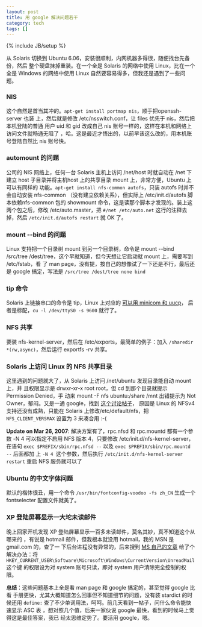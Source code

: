 ```yaml
---
layout: post
title: 用 google 解决问题若干
category: tech
tags: []
---
```

{% include JB/setup %}

从 Solaris 切换到 Ubuntu 6.06，安装很顺利，内网机器多得很，随便找台先备份，然后
整个硬盘抹掉重装。在一个全是 Solaris 的网络中使用 Linux，比在一个全是 Windows
的网络中使用 Linux 自然要容易得多，但我还是遇到了一些问题。

### NIS

这个自然是首当其冲的。`apt-get install portmap nis`，顺手把openssh-server 也装
上，然后就是修改 /etc/nsswitch.conf，让 files 优先于 nis，然后把本机登陆的普通
用户 uid 和 gid 改成自己 nis 账号一样的，这样在本机和网络上访问文件就畅通无阻了
，哈。这是最近才悟出的，以前早该这么改的，用本机账号登陆自然比 nis 账号快。

### automount 的问题

公司的 NIS 网络上，任何一台 Solaris 主机上访问 /net/host 时就自动在 /net 下建立
host 子目录并将主机host 上的共享目录 mount 上，非常方便，Ubuntu 上可以有同样的
功能。`apt-get install nfs-common autofs`，只装 autofs 时并不会自动安装
nfs-common （没有建立依赖关系），但实际上 /etc/init.d/autofs 脚本依赖nfs-common
包的 showmount 命令，这是读那个脚本才发现的。装上这两个包之后，修改
/etc/auto.master，把 `#/net /etc/auto.net` 这行的注释去掉，然后
`/etc/init.d/autofs restart` 就 OK 了。

### mount --bind 的问题

Linux 支持把一个目录树 mount 到另一个目录树，命令是 mount --bind /src/tree
/dest/tree，这个早就知道，但今天想让它启动就 mount 上，需要写到 /etc/fstab，看
了 man page，没有提，按自己的想像试了一下还是不行，最后还是 google 搞定，写法是
`/src/tree /dest/tree none bind`

### tip 命令

Solaris 上链接串口的命令是 tip，Linux 上对应的
<a href="http://www.idevelopment.info/data/Unix/Solaris/SOLARIS_UsingSerialConsoles.shtml">可以用 minicom 和 uucp</a>，
后者是标配，`cu -l /dev/ttyS0 -s 9600` 就行了。

### NFS 共享

要装 nfs-kernel-server，然后在 /etc/exports，最简单的例子：加入
`/sharedir *(rw,async)`，然后运行 exportfs -rv 共享。

### Solaris 上访问 Linux 的 NFS 共享目录

这里遇到的问题就大了，从 Solaris 上访问 /net/ubuntu 发现目录能自动 mount 上，并
且权限显示是 drwxr-xr-x root root，但 cd 到那个目录就提示 Permission Denied，手
动来 mount -F nfs ubuntu:/share /mnt 出错提示为 Not Owner，郁闷。又是一通
google，找到
<a href="http://www.filibeto.org/pipermail/solaris-users/2005-March/001258.html">这个讨论帖子</a>，
原因是 Linux 的 NFSv4 支持还没有成熟，只能在 Solaris 上修改/etc/default/nfs，把
`NFS_CLIENT_VERSMAX` 设置为 3 来凑合用 :-(

**Update on Mar 26, 2007**: 解决方案有了，rpc.nfsd 和 rpc.mountd 都有一个参数
-N 4 可以指定不启用 NFS 版本 4，只要修改 /etc/init.d/nfs-kernel-server，在语句
`exec $PREFIX/sbin/rpc.nfsd --` 以及 `exec $PREFIX/sbin/rpc.mountd --` 后面都加
上 `-N 4 `这个参数，然后执行 `/etc/init.d/nfs-kernel-server restart` 重启 NFS
服务就可以了

### Ubuntu 的中文字体问题

默认的楷体很丑，用一个命令 `/usr/bin/fontconfig-voodoo -fs zh_CN` 生成一个
fontselecter 配置文件就美了。

### XP 登陆屏幕显示一大坨未读邮件

晚上回家开机发现 XP 登陆屏幕显示一百多未读邮件，莫名其妙，真不知道这个从哪来的
，有说是 hotmail 邮件，但我根本就没用 hotmail，我的 MSN 是 gmail.com 的，查了一
下后台进程没有异常的，后来搜到
<a href="http://support.microsoft.com/?kbid=304148">MS 自己的文章</a>
给了个解决办法：将
`HKEY_CURRENT_USER\Software\Microsoft\Windows\CurrentVersion\UnreadMail` 这个键
的权限设为对 system 账号只读，即对 system 用户清除完全控制的权限。

**总结**：这些问题基本上全是看 man page 和 google 搞定的，甚至觉得 google 比看
手册更快，尤其大概知道怎么回事但不知道细节的问题，没有装 stardict 的时候还用
`define:` 查了不少单词用法，呵呵。前几天看到一帖子，问什么命令能快速显示 ASC 表
，想对照几个值，后来一家伙说 google 最快，看到的时候马上觉得这是最佳答案，我已
经太思维定势了。要活用 google，嗯。
